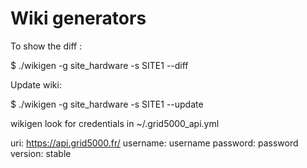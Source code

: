 Wiki generators
===============

To show the diff :

$ ./wikigen -g site_hardware -s SITE1 --diff


Update wiki: 

$ ./wikigen -g site_hardware -s SITE1 --update


wikigen look for credentials in  ~/.grid5000_api.yml

 uri: https://api.grid5000.fr/
 username: username
 password: password
 version: stable


